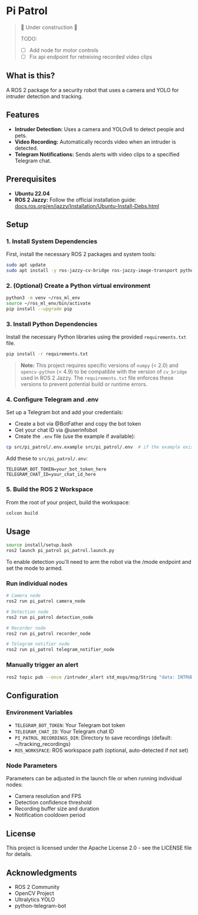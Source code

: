 # Pi Patrol


> 🚧 Under construction 🚧 
>
>   TODO:
> - [ ] Add node for motor controls
> - [ ] Fix api endpoint for retreiving recorded video clips


## What is this?

A ROS 2 package for a security robot that uses a camera and YOLO for intruder detection and tracking.

## Features

- **Intruder Detection:** Uses a camera and YOLOv8 to detect people and pets.
- **Video Recording:** Automatically records video when an intruder is detected.
- **Telegram Notifications:** Sends alerts with video clips to a specified Telegram chat.

## Prerequisites

- **Ubuntu 22.04**
- **ROS 2 Jazzy:** Follow the official installation guide: [docs.ros.org/en/jazzy/Installation/Ubuntu-Install-Debs.html](https://docs.ros.org/en/jazzy/Installation/Ubuntu-Install-Debs.html)

## Setup

### 1. Install System Dependencies

First, install the necessary ROS 2 packages and system tools:

```bash
sudo apt update
sudo apt install -y ros-jazzy-cv-bridge ros-jazzy-image-transport python3-pip python3.12-venv ffmpeg
```

### 2. (Optional) Create a Python virtual environment

```bash
python3 -m venv ~/ros_ml_env
source ~/ros_ml_env/bin/activate
pip install --upgrade pip
```

### 3. Install Python Dependencies

Install the necessary Python libraries using the provided `requirements.txt` file.

```bash
pip install -r requirements.txt
```

> **Note:** This project requires specific versions of `numpy` (< 2.0) and `opencv-python` (< 4.9) to be compatible with the version of `cv_bridge` used in ROS 2 Jazzy. The `requirements.txt` file enforces these versions to prevent potential build or runtime errors.

### 4. Configure Telegram and .env

Set up a Telegram bot and add your credentials:

- Create a bot via @BotFather and copy the bot token
- Get your chat ID via @userinfobot
- Create the `.env` file (use the example if available):

```bash
cp src/pi_patrol/.env.example src/pi_patrol/.env  # if the example exists
```

Add these to `src/pi_patrol/.env`:

```
TELEGRAM_BOT_TOKEN=your_bot_token_here
TELEGRAM_CHAT_ID=your_chat_id_here
```

### 5. Build the ROS 2 Workspace

From the root of your project, build the workspace:

```bash
colcon build
```

## Usage

```bash
source install/setup.bash
ros2 launch pi_patrol pi_patrol.launch.py
```

To enable detection you'll need to arm the robot via the /mode endpoint and set the mode to armed.


### Run individual nodes

```bash
# Camera node
ros2 run pi_patrol camera_node

# Detection node
ros2 run pi_patrol detection_node

# Recorder node
ros2 run pi_patrol recorder_node

# Telegram notifier node
ros2 run pi_patrol telegram_notifier_node
```

### Manually trigger an alert

```bash
ros2 topic pub --once /intruder_alert std_msgs/msg/String "data: INTRUDER_DETECTED"
```

## Configuration

### Environment Variables

- `TELEGRAM_BOT_TOKEN`: Your Telegram bot token
- `TELEGRAM_CHAT_ID`: Your Telegram chat ID
- `PI_PATROL_RECORDINGS_DIR`: Directory to save recordings (default: ~/tracking_recordings)
- `ROS_WORKSPACE`: ROS workspace path (optional, auto-detected if not set)

### Node Parameters

Parameters can be adjusted in the launch file or when running individual nodes:

- Camera resolution and FPS
- Detection confidence threshold
- Recording buffer size and duration
- Notification cooldown period

## License

This project is licensed under the Apache License 2.0 - see the LICENSE file for details.

## Acknowledgments

- ROS 2 Community
- OpenCV Project
- Ultralytics YOLO
- python-telegram-bot
